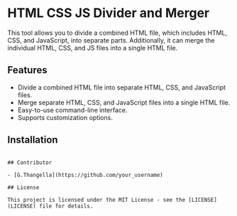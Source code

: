 # HTML CSS JS Divider and Merger

This tool allows you to divide a combined HTML file, which includes HTML, CSS, and JavaScript, into separate parts. Additionally, it can merge the individual HTML, CSS, and JS files into a single HTML file.

## Features

- Divide a combined HTML file into separate HTML, CSS, and JavaScript files.
- Merge separate HTML, CSS, and JavaScript files into a single HTML file.
- Easy-to-use command-line interface.
- Supports customization options.

## Installation

```

## Contributor

- [G.Thangella](https://github.com/your_username)

## License

This project is licensed under the MIT License - see the [LICENSE](LICENSE) file for details.
